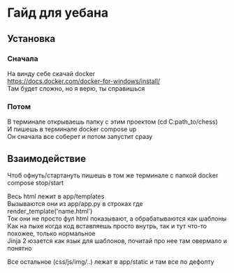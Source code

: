 # Гайд для уебана

## Установка
### Сначала
На винду себе скачай docker  
https://docs.docker.com/docker-for-windows/install/  
Там будет сложно, но я верю, ты справишься  
  
### Потом
В терминале открываешь папку с этим проектом (cd C:path_to/chess)  
И пишешь в терминале docker compose up  
Он сначала все соберет и потом запустит сразу

## Взаимодействие
Чтоб офнуть/стартануть пишешь в том же терминале с папкой docker compose stop/start  

Весь html лежит в app/templates  
Вызываются они из app/app.py в строках где render_template('name.html')  
Ток они не просто фул html показывают, а обрабатываются как шаблоны  
Как на пыхе когда код вставляешь просто внутрь, так и тут что-то похожее, только нормальное  
Jinja 2 юзается как язык для шаблонов, почитай про нее там овермало и понятно  
  
Все остальное (css/js/img/..) лежат в app/static и там все по дефолту 

